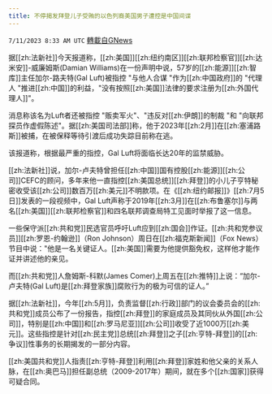 ```yaml
---
title: 不停揭发拜登儿子受贿的以色列裔美国男子遭控是中国间谍
---
```

`7/11/2023 8:33 AM UTC` [轉載自GNews](https://gnews.org/articles/1451928)


据[[zh:法新社]]今天报道称，[[zh:美国]][[zh:纽约南区]][[zh:联邦检察官]][[zh:达米安]]-威廉姆斯(Damian Williams)在一份声明中说，57岁的[[zh:能源]][[zh:智库]]主任加尔-路夫特(Gal Luft)被指控 "与他人合谋 "作为[[zh:中国政府]]的 "代理人 "推进[[zh:中国]]的利益，"没有按照[[zh:美国]]法律的要求注册为[[zh:外国代理人]]"。

消息称该名为Luft者还被指控 "贩卖军火"、"违反对[[zh:伊朗]]的制裁 "和 "向联邦探员作虚假陈述"。据[[zh:美国司法部]]称，他于2023年[[zh:2月]]在[[zh:塞浦路斯]]被捕，在被保释等待引渡后成功失踪目前称在逃。

该报道称，根据最严重的指控，Gal Luft将面临长达20年的监禁威胁。

[[zh:法新社]]说，加尔-卢夫特曾担任[[zh:中国]]国有控股[[zh:能源]][[zh:公司]]CEFC的顾问，多年来他一直指控[[zh:美国总统]][[zh:拜登]]的小儿子亨特秘密收受该[[zh:公司]]数百万[[zh:美元]]不明款项。在《[[zh:纽约邮报]]》[[zh:7月5日]]发表的一段视频中，Gal Luft声称于2019年[[zh:3月]]在[[zh:布鲁塞尔]]与两名[[zh:美国]][[zh:联邦检察官]]和四名联邦调查局特工见面时举报了这一信息。

一些保守派[[zh:共和党]]民选官员呼吁Luft应到[[zh:国会]]作证。[[zh:共和党参议员]][[zh:罗恩-约翰逊]]（Ron Johnson）周日在[[zh:福克斯新闻]]（Fox News）节目中说："他是一名关键证人。[[zh:美国]]需要为他提供豁免权，这样他才能作证并讲述他的亲见。

而[[zh:共和党]]人詹姆斯-科默(James Comer)上周五在[[zh:推特]]上说：“加尔-卢夫特(Gal Luft)是[[zh:拜登家族]]腐败行为的极为可信的证人。”

据[[zh:法新社]]，今年[[zh:5月]]，负责监督[[zh:行政]]部门的议会委员会的[[zh:共和党]]成员公布了一份报告，指控[[zh:拜登]]的家庭成员及其同伙从外国[[zh:公司]]，特别是[[zh:中国]]和[[zh:罗马尼亚]][[zh:公司]]收受了近1000万[[zh:美元]]。这些指控是针对[[zh:民主党]]总统[[zh:拜登]]之子[[zh:亨特-拜登]]的[[zh:争议]]性事务的长期揭发的一部分内容。

[[zh:美国共和党]]人指责[[zh:亨特-拜登]]利用[[zh:拜登]]家姓和他父亲的关系人脉，在[[zh:奥巴马]]担任副总统（2009-2017年）期间，就在多个[[zh:国家]]获得可疑合同。


